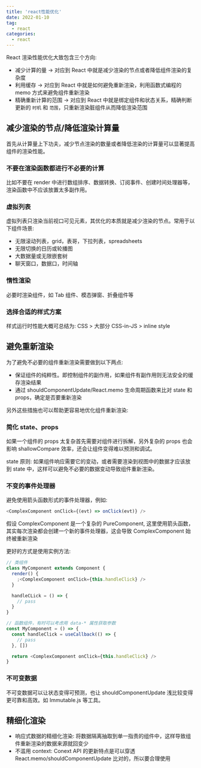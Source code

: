 ```yaml
---
title: 'react性能优化'
date: 2022-01-10
tag:
  - react
categories:
  - react
---
```


React 渲染性能优化大致包含三个方向:

- 减少计算的量 -> 对应到 React 中就是减少渲染的节点或者降低组件渲染的复杂度
- 利用缓存 -> 对应到 React 中就是如何避免重新渲染，利用函数式编程的 memo 方式来避免组件重新渲染
- 精确重新计算的范围 -> 对应到 React 中就是绑定组件和状态关系，精确判断更新的 `时机` 和 `范围`，只重新渲染脏组件从而降低渲染范围

## 减少渲染的节点/降低渲染计算量

首先从计算量上下功夫，减少节点渲染的数量或者降低渲染的计算量可以显著提高组件的渲染性能。

### 不要在渲染函数都进行不必要的计算

比如不要在 render 中进行数组排序、数据转换、订阅事件、创建时间处理器等，渲染函数中不应该放置太多副作用。

### 虚拟列表

虚拟列表只渲染当前视口可见元素，其优化的本质就是减少渲染的节点。常用于以下组件场景:

- 无限滚动列表，grid，表哥，下拉列表，spreadsheets
- 无限切换的日历或轮播图
- 大数据量或无限嵌套树
- 聊天窗口，数据口，时间轴

### 惰性渲染

必要时渲染组件，如 Tab 组件、模态弹窗、折叠组件等

### 选择合适的样式方案

样式运行时性能大概可总结为: CSS > 大部分 CSS-in-JS > inline style

## 避免重新渲染

为了避免不必要的组件重新渲染需要做到以下两点:

- 保证组件的纯粹性。即控制组件的副作用，如果组件有副作用则无法安全的缓存渲染结果
- 通过 shouldComponentUpdate/React.memo 生命周期函数来比对 state 和 props，确定是否要重新渲染

另外这些措施也可以帮助更容易地优化组件重新渲染:

### 简化 state、props

如果一个组件的 props 太复杂首先需要对组件进行拆解，另外复杂的 props 也会影响 shallowCompare 效率，还会让组件变得难以预测和调试。

state 原则: 如果组件响应需要它的变动，或者需要渲染到视图中的数据才应该放到 state 中，这样可以避免不必要的数据变动导致组件重新渲染。

### 不变的事件处理器

避免使用箭头函数形式的事件处理器，例如:

```js
<ComplexComponent onClick={(evt) => onClick(evt)} />
```

假设 ComplexComponent 是一个复杂的 PureComponent, 这里使用箭头函数，其实每次渲染都会创建一个新的事件处理器，这会导致 ComplexComponent 始终被重新渲染

更好的方式是使用实例方法:

```js
// 类组件
class MyComponent extends Component {
  render() {
    ;<ComplexComponent onClick={this.handleClick} />
  }

  handleCLick = () => {
    // pass
  }
}

// 函数组件，有时可以考虑用 data-* 属性获取参数
const MyComponent = () => {
  const handleClick = useCallback(() => {
    // pass
  }, [])

  return <ComplexComponent onClick={this.handleClick} />
}
```

### 不可变数据

不可变数据可以让状态变得可预测，也让 shouldComponentUpdate 浅比较变得更可靠和高效。如 Immutable.js 等工具。

## 精细化渲染

- 响应式数据的精细化渲染: 将数据隔离抽取到单一指责的组件中，这样导致组件重新渲染的数据来源就回变少
- 不滥用 context: Conext API 的更新特点是可以穿透 React.memo/shouldComponentUpdate 比对的，所以要合理使用
